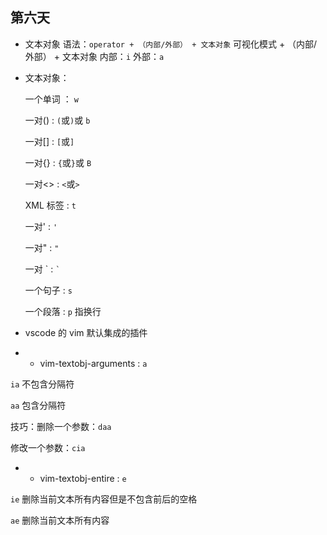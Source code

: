 ## 第六天

- 文本对象
  语法：`operator + （内部/外部） + 文本对象`
  可视化模式 + （内部/外部） + 文本对象
  内部：`i`
  外部：`a`

- 文本对象：

  一个单词 ： `w`

  一对() : `(`或`)`或 `b`

  一对[] : `[`或`]`

  一对{} : `{`或`}`或 `B`

  一对<> : `<`或`>`

  XML 标签 : `t`

  一对' : `'`

  一对" : `"`

  一对 \` : `` ` ``

  一个句子 : `s`

  一个段落 : `p` 指换行

- vscode 的 vim 默认集成的插件

- - vim-textobj-arguments : `a`

`ia` 不包含分隔符

`aa` 包含分隔符

技巧：删除一个参数：`daa`

修改一个参数：`cia`

- - vim-textobj-entire : `e`

`ie` 删除当前文本所有内容但是不包含前后的空格

`ae` 删除当前文本所有内容
